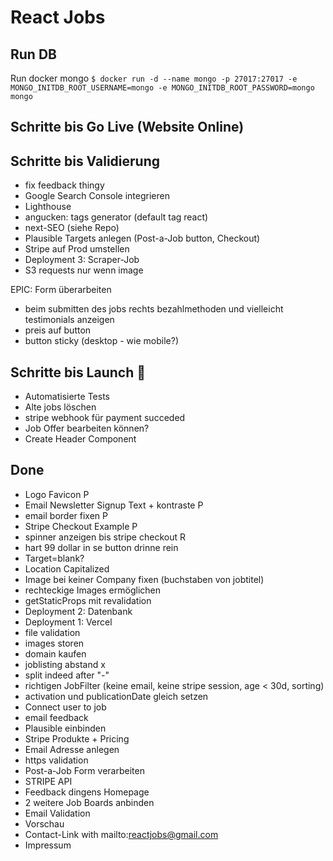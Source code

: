 # React Jobs

## Run DB

Run docker mongo
`$ docker run -d --name mongo -p 27017:27017 -e MONGO_INITDB_ROOT_USERNAME=mongo -e MONGO_INITDB_ROOT_PASSWORD=mongo mongo`

## Schritte bis Go Live (Website Online)

## Schritte bis Validierung

- fix feedback thingy
- Google Search Console integrieren
- Lighthouse
- angucken: tags generator (default tag react)
- next-SEO (siehe Repo)
- Plausible Targets anlegen (Post-a-Job button, Checkout)
- Stripe auf Prod umstellen
- Deployment 3: Scraper-Job
- S3 requests nur wenn image

EPIC: Form überarbeiten

- beim submitten des jobs rechts bezahlmethoden und vielleicht testimonials anzeigen
- preis auf button
- button sticky (desktop - wie mobile?)

## Schritte bis Launch 🚀

- Automatisierte Tests
- Alte jobs löschen
- stripe webhook für payment succeded
- Job Offer bearbeiten können?
- Create Header Component

## Done

- Logo Favicon P
- Email Newsletter Signup Text + kontraste P
- email border fixen P
- Stripe Checkout Example P
- spinner anzeigen bis stripe checkout R
- hart 99 dollar in se button drinne rein
- Target=blank?
- Location Capitalized
- Image bei keiner Company fixen (buchstaben von jobtitel)
- rechteckige Images ermöglichen
- getStaticProps mit revalidation
- Deployment 2: Datenbank
- Deployment 1: Vercel
- file validation
- images storen
- domain kaufen
- joblisting abstand x
- split indeed after "-"
- richtigen JobFilter (keine email, keine stripe session, age < 30d, sorting)
- activation und publicationDate gleich setzen
- Connect user to job
- email feedback
- Plausible einbinden
- Stripe Produkte + Pricing
- Email Adresse anlegen
- https validation
- Post-a-Job Form verarbeiten
- STRIPE API
- Feedback dingens Homepage
- 2 weitere Job Boards anbinden
- Email Validation
- Vorschau
- Contact-Link with mailto:reactjobs@gmail.com
- Impressum

